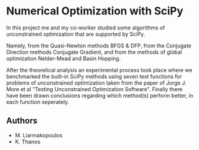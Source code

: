 # Numerical Optimization with SciPy

In this project me and my co-worker studied some algorithms of unconstrained optimization that are supported by SciPy.

Namely, from the Quasi-Newton methods BFGS & DFP, from the Conjugate Direction methods Conjugate Gradient, and from the methods of global optimization Nelder-Mead and Basin Hopping.

After the theoretical analysis an experimental process took place where we benchmarked the built-in SciPy methods using seven test functions for problems of unconstrained optimization taken from the paper of Jorge J. More et al "Testing Unconstrained Optimization Software". Finally there have been drawn conclusions regarding which method(s) perform better, in each function seperately.

## Authors
- M. Liarmakopoulos
- K. Thanos
